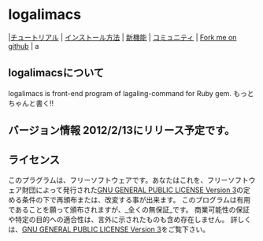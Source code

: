 # logalimacs

|[チュートリアル](/logalimacs_tutorial.html) | [インストール方法](/logalimacs_install.html) | [新機能](/logalimacs_WhatsNew.html) | [コミュニティ](/contribution.html) | [Fork me on github](https://github.com/logaling/logalimacs) |
a

## logalimacsについて
logalimacs is front-end program of lagaling-command for Ruby gem.
もっとちゃんと書く!!
## バージョン情報 2012/2/13にリリース予定です。
## ライセンス
このプラグラムは、フリーソフトウェアです。あなたはこれを、フリーソフトウェア財団によって発行された[GNU GENERAL PUBLIC LICENSE Version 3](www.gnu.org/licenses/gpl-3.0.txt)の定める条件の下で再頒布または、改変する事が出来ます。
このプログラムは有用であることを願って頒布されますが、_全くの無保証_です。
商業可能性の保証や特定の目的への適合性は、言外に示されたものも含め存在しません。
詳しくは、[GNU GENERAL PUBLIC LICENSE Version 3](www.gnu.org/licenses/gpl-3.0.txt)をご覧下さい。

